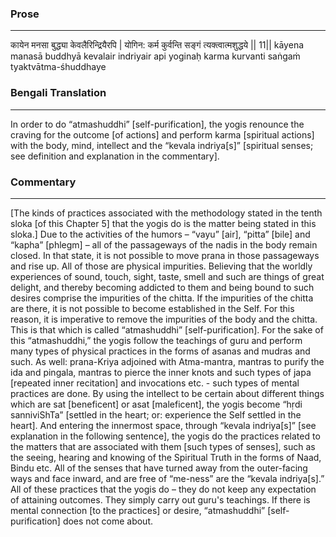### Prose 
 --- 
कायेन मनसा बुद्ध्या केवलैरिन्द्रियैरपि |
योगिन: कर्म कुर्वन्ति सङ्गं त्यक्त्वात्मशुद्धये || 11||
kāyena manasā buddhyā kevalair indriyair api
yoginaḥ karma kurvanti saṅgaṁ tyaktvātma-śhuddhaye

### Bengali Translation 
 --- 
In order to do “atmashuddhi” [self-purification], the yogis renounce the craving for the outcome [of actions] and perform karma [spiritual actions] with the body, mind, intellect and the “kevala indriya[s]” [spiritual senses; see definition and explanation in the commentary].

### Commentary 
 --- 
[The kinds of practices associated with the methodology stated in the tenth sloka [of this Chapter 5] that the yogis do is the matter being stated in this sloka.] Due to the activities of the humors – “vayu” [air], “pitta” [bile] and “kapha” [phlegm] – all of the passageways of the nadis in the body remain closed. In that state, it is not possible to move prana in those passageways and rise up. All of those are physical impurities. Believing that the worldly experiences of sound, touch, sight, taste, smell and such are things of great delight, and thereby becoming addicted to them and being bound to such desires comprise the impurities of the chitta. If the impurities of the chitta are there, it is not possible to become established in the Self. For this reason, it is imperative to remove the impurities of the body and the chitta. This is that which is called “atmashuddhi” [self-purification]. For the sake of this “atmashuddhi,” the yogis follow the teachings of guru and perform many types of physical practices in the forms of asanas and mudras and such. As well: prana-Kriya adjoined with Atma-mantra, mantras to purify the ida and pingala, mantras to pierce the inner knots and such types of japa [repeated inner recitation] and invocations etc. - such types of mental practices are done. By using the intellect to be certain about different things which are sat [beneficent] or asat [maleficent], the yogis become “hṛdi sanniviShTa” [settled in the heart; or: experience the Self settled in the heart]. And entering the innermost space, through “kevala indriya[s]” [see explanation in the following sentence], the yogis do the practices related to the matters that are associated with them [such types of senses], such as the seeing, hearing and knowing of the Spiritual Truth in the forms of Naad, Bindu etc. All of the senses that have turned away from the outer-facing ways and face inward, and are free of “me-ness” are the “kevala indriya[s].” All of these practices that the yogis do – they do not keep any expectation of attaining outcomes. They simply carry out guru's teachings. If there is mental connection [to the practices] or desire, “atmashuddhi” [self-purification] does not come about.